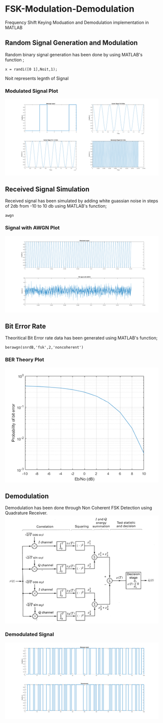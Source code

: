 # FSK-Modulation-Demodulation
Frequency Shift Keying Moduation and Demodulation implementation in MATLAB

## Random Signal Generation and Modulation
Random binary signal generation has been done by using MATLAB's function ;

```
x = randi([0 1],Noit,1);
```
Noit represents legnth of Signal

### Modulated Signal Plot
![Carrier Signal and Modulated Signal](plots/MessageSignal.png)

## Received Signal Simulation
Received signal has been simulated by adding white guassian noise in steps of 2db from -10 to 10 db using MATLAB's function;

```
awgn
```

### Signal with AWGN Plot
![AWGN](plots/AWGNSignal.png)


## Bit Error Rate
Theoritical Bit Error rate data has been generated using MATLAB's function;

```
berawgn(snrdB,'fsk',2,'noncoherent')
``` 

### BER Theory Plot
![BER](plots/ber.png)


## Demodulation
Demodulation has been done through Non Coherent FSK Detection using Quadrature Receiver.
![Quadrature Receiver](plots/Quadrature.JPG)

### Demodulated Signal
![DEMOD](plots/demod.png)

